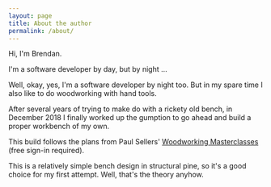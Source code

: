 ```yaml
---
layout: page
title: About the author
permalink: /about/
---
```


Hi, I'm Brendan.

I'm a software developer by day, but by night ...

Well, okay, yes, I'm a software developer by night too.  But in my spare time I
also like to do woodworking with hand tools.

After several years of trying to make do with a rickety old bench, in December
2018 I finally worked up the gumption to go ahead and build a proper workbench
of my own.

This build follows the plans from Paul Sellers' [Woodworking Masterclasses](https://woodworkingmasterclasses.com/videos/workbench-introduction/) (free sign-in required).

This is a relatively simple bench design in structural pine, so it's a good
choice for my first attempt.  Well, that's the theory anyhow.


